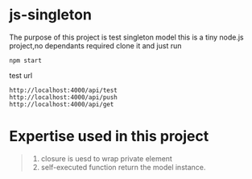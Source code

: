# js-singleton
The purpose of this project is test singleton model
this is a tiny node.js project,no dependants required
clone it and just run
```
npm start
```
test url
```
http://localhost:4000/api/test
http://localhost:4000/api/push
http://localhost:4000/api/get
```
# Expertise used in this project
> 1. closure is uesd to wrap private element
> 2. self-executed function return the model instance.
